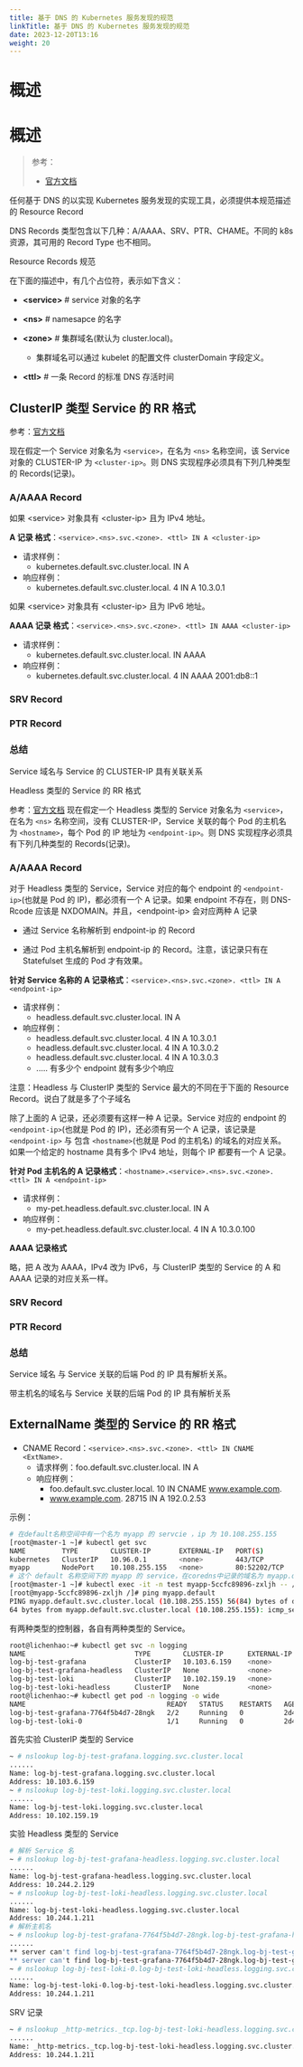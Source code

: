 ```yaml
---
title: 基于 DNS 的 Kubernetes 服务发现的规范
linkTitle: 基于 DNS 的 Kubernetes 服务发现的规范
date: 2023-12-20T13:16
weight: 20
---
```


# 概述


# 概述

> 参考：
> 
> - [官方文档](https://github.com/kubernetes/dns/blob/master/docs/specification.md)

任何基于 DNS 的以实现 Kubernetes 服务发现的实现工具，必须提供本规范描述的 Resource Record

DNS Records 类型包含以下几种：A/AAAA、SRV、PTR、CHAME。不同的 k8s 资源，其可用的 Record Type 也不相同。

Resource Records 规范

在下面的描述中，有几个占位符，表示如下含义：

- **\<service>** # service 对象的名字

- **\<ns>** # namesapce 的名字

- **\<zone>** # 集群域名(默认为 cluster.local)。

  - 集群域名可以通过 kubelet 的配置文件 clusterDomain 字段定义。

- **\<ttl>** # 一条 Record 的标准 DNS 存活时间

## ClusterIP 类型 Service 的 RR 格式

参考：[官方文档](https://github.com/kubernetes/dns/blob/master/docs/specification.md#23---records-for-a-service-with-clusterip)

现在假定一个 Service 对象名为 `<service>`，在名为 `<ns>` 名称空间，该 Service 对象的 CLUSTER-IP 为 `<cluster-ip>`。则 DNS 实现程序必须具有下列几种类型的 Records(记录)。

### A/AAAA Record

如果 \<service> 对象具有 \<cluster-ip> 且为 IPv4 地址。

**A 记录 格式**：`<service>.<ns>.svc.<zone>. <ttl> IN A <cluster-ip>`

- 请求样例：
  - kubernetes.default.svc.cluster.local. IN A
- 响应样例：
  - kubernetes.default.svc.cluster.local. 4 IN A 10.3.0.1

如果 \<service> 对象具有 \<cluster-ip> 且为 IPv6 地址。

**AAAA 记录 格式**：`<service>.<ns>.svc.<zone>. <ttl> IN AAAA <cluster-ip>`

- 请求样例：
  - kubernetes.default.svc.cluster.local. IN AAAA
- 响应样例：
  - kubernetes.default.svc.cluster.local. 4 IN AAAA 2001:db8::1

### SRV Record

### PTR Record

### 总结

Service 域名与 Service 的 CLUSTER-IP 具有关联关系

Headless 类型的 Service 的 RR 格式

参考：[官方文档](https://github.com/kubernetes/dns/blob/master/docs/specification.md#24---records-for-a-headless-service)
现在假定一个 Headless 类型的 Service 对象名为 `<service>`，在名为 `<ns>` 名称空间，没有 CLUSTER-IP，Service 关联的每个 Pod 的主机名为 `<hostname>`，每个 Pod 的 IP 地址为 `<endpoint-ip>`。则 DNS 实现程序必须具有下列几种类型的 Records(记录)。

### A/AAAA Record

对于 Headless 类型的 Service，Service 对应的每个 endpoint 的 `<endpoint-ip>`(也就是 Pod 的 IP)，都必须有一个 A 记录。如果 endpoint 不存在，则 DNS-Rcode 应该是 NXDOMAIN。并且，\<endpoint-ip> 会对应两种 A 记录

- 通过 Service 名称解析到 endpoint-ip 的 Record

- 通过 Pod 主机名解析到 endpoint-ip 的 Record。注意，该记录只有在 Statefulset 生成的 Pod 才有效果。

**针对 Service 名称的 A 记录格式**：`<service>.<ns>.svc.<zone>. <ttl> IN A <endpoint-ip>`

- 请求样例：
  - headless.default.svc.cluster.local. IN A
- 响应样例：
  - headless.default.svc.cluster.local. 4 IN A 10.3.0.1
  - headless.default.svc.cluster.local. 4 IN A 10.3.0.2
  - headless.default.svc.cluster.local. 4 IN A 10.3.0.3
  - ..... 有多少个 endpoint 就有多少个响应

注意：Headless 与 ClusterIP 类型的 Service 最大的不同在于下面的 Resource Record。说白了就是多了个子域名

除了上面的 A 记录，还必须要有这样一种 A 记录。Service 对应的 endpoint 的 `<endpoint-ip>`(也就是 Pod 的 IP)，还必须有另一个 A 记录，该记录是 `<endpoint-ip>` 与 包含 `<hostname>`(也就是 Pod 的主机名) 的域名的对应关系。如果一个给定的 hostname 具有多个 IPv4 地址，则每个 IP 都要有一个 A 记录。

**针对 Pod 主机名的 A 记录格式**：`<hostname>.<service>.<ns>.svc.<zone>. <ttl> IN A <endpoint-ip>`

- 请求样例：
  - my-pet.headless.default.svc.cluster.local. IN A
- 响应样例：
  - my-pet.headless.default.svc.cluster.local. 4 IN A 10.3.0.100

**AAAA 记录格式**

略，把 A 改为 AAAA，IPv4 改为 IPv6，与 ClusterIP 类型的 Service 的 A 和 AAAA 记录的对应关系一样。

### SRV Record

### PTR Record

### 总结

Service 域名 与 Service 关联的后端 Pod 的 IP 具有解析关系。

带主机名的域名与 Service 关联的后端 Pod 的 IP 具有解析关系

## ExternalName 类型的 Service 的 RR 格式

- CNAME Record：`<service>.<ns>.svc.<zone>. <ttl> IN CNAME <ExtName>.`
  - 请求样例：foo.default.svc.cluster.local. IN A
  - 响应样例：
    - foo.default.svc.cluster.local. 10 IN CNAME www.example.com.
    - www.example.com. 28715 IN A 192.0.2.53

示例：

```bash
# 在default名称空间中有一个名为 myapp 的 servcie ，ip 为 10.108.255.155
[root@master-1 ~]# kubectl get svc
NAME         TYPE        CLUSTER-IP       EXTERNAL-IP   PORT(S)        AGE
kubernetes   ClusterIP   10.96.0.1        <none>        443/TCP        239d
myapp        NodePort    10.108.255.155   <none>        80:52202/TCP   6d10h
# 这个 default 名称空间下的 myapp 的 service，在coredns中记录的域名为 myapp.default.svc.cluster.local ，对应的ip为 10.108.255.155
[root@master-1 ~]# kubectl exec -it -n test myapp-5ccfc89896-zxljh -- /bin/bash
[root@myapp-5ccfc89896-zxljh /]# ping myapp.default
PING myapp.default.svc.cluster.local (10.108.255.155) 56(84) bytes of data.
64 bytes from myapp.default.svc.cluster.local (10.108.255.155): icmp_seq=1 ttl=64 time=0.030 ms
```

有两种类型的控制器，各自有两种类型的 Service。

```bash
root@lichenhao:~# kubectl get svc -n logging
NAME                           TYPE        CLUSTER-IP      EXTERNAL-IP   PORT(S)    AGE
log-bj-test-grafana            ClusterIP   10.103.6.159    <none>        80/TCP     2d4h
log-bj-test-grafana-headless   ClusterIP   None            <none>        80/TCP     4h37m
log-bj-test-loki               ClusterIP   10.102.159.19   <none>        3100/TCP   2d4h
log-bj-test-loki-headless      ClusterIP   None            <none>        3100/TCP   2d4h
root@lichenhao:~# kubectl get pod -n logging -o wide
NAME                                   READY   STATUS    RESTARTS   AGE    IP             NODE               NOMINATED NODE   READINESS GATES
log-bj-test-grafana-7764f5b4d7-28ngk   2/2     Running   0          2d4h   10.244.2.129   master-3.bj-test   <none>           <none>
log-bj-test-loki-0                     1/1     Running   0          2d4h   10.244.1.211   master-2.bj-test   <none>           <none>
```

首先实验 ClusterIP 类型的 Service

```bash
~ # nslookup log-bj-test-grafana.logging.svc.cluster.local
......
Name: log-bj-test-grafana.logging.svc.cluster.local
Address: 10.103.6.159
~ # nslookup log-bj-test-loki.logging.svc.cluster.local
......
Name: log-bj-test-loki.logging.svc.cluster.local
Address: 10.102.159.19
```

实验 Headless 类型的 Service

```bash
# 解析 Service 名
~ # nslookup log-bj-test-grafana-headless.logging.svc.cluster.local
......
Name: log-bj-test-grafana-headless.logging.svc.cluster.local
Address: 10.244.2.129
~ # nslookup log-bj-test-loki-headless.logging.svc.cluster.local
......
Name: log-bj-test-loki-headless.logging.svc.cluster.local
Address: 10.244.1.211
# 解析主机名
~ # nslookup log-bj-test-grafana-7764f5b4d7-28ngk.log-bj-test-grafana-headless.logging.svc.cluster.local
......
** server can't find log-bj-test-grafana-7764f5b4d7-28ngk.log-bj-test-grafana-headless.logging.svc.cluster.local: NXDOMAIN
** server can't find log-bj-test-grafana-7764f5b4d7-28ngk.log-bj-test-grafana-headless.logging.svc.cluster.local: NXDOMAIN
~ # nslookup log-bj-test-loki-0.log-bj-test-loki-headless.logging.svc.cluster.local
......
Name: log-bj-test-loki-0.log-bj-test-loki-headless.logging.svc.cluster.local
Address: 10.244.1.211
```

SRV 记录

```bash
~ # nslookup _http-metrics._tcp.log-bj-test-loki-headless.logging.svc.cluster.local
......
Name: _http-metrics._tcp.log-bj-test-loki-headless.logging.svc.cluster.local
Address: 10.244.1.211
```
